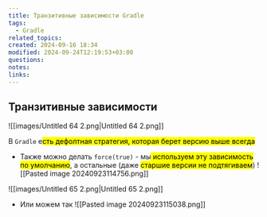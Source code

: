 ```yaml
---
title: Транзитивные зависимости Gradle
tags:
  - Gradle
related_topics: 
created: 2024-09-16 18:34
modified: 2024-09-24T12:19:53+03:00
questions: 
notes: 
links: 
---
```


## Транзитивные зависимости

![[images/Untitled 64 2.png|Untitled 64 2.png]]

В `Gradle` е<mark class="hltr-green2">сть дефолтная стратегия, которая берет версию выше всегда</mark>



- Также можно делать `force(true)` - мы<mark class="hltr-yellow"> используем эту зависимость по умолчанию</mark>, а остальные (даже <mark class="hltr-red">старшие версии не подтягиваем</mark>)
![[Pasted image 20240923114756.png]]

![[images/Untitled 65 2.png|Untitled 65 2.png]]
- Или можем так
![[Pasted image 20240923115038.png]]
